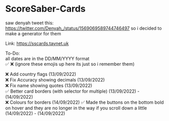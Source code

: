 # ScoreSaber-Cards
saw denyah tweet this: https://twitter.com/Denyah_/status/1569069589744746497
so i decided to make a generator for them

Link: https://sscards.taynet.uk

To-Do:<br>
all dates are in the DD/MM/YYYY format<br>
:white_check_mark: :x: (ignore these emojis up here its just so i remember them)

:x: Add country flags (13/09/2022)<br>
:x: Fix Accuracy showing decimals (13/09/2022)<br>
:x: Fix name showing quotes (13/09/2022)<br>
:white_check_mark: Better card borders (with selector for multiple) (13/09/2022) - (14/09/2022)<br>
:x: Colours for borders (14/09/2022)
:white_check_mark: Made the buttons on the bottom bold on hover and they are no longer in the way if you scroll down a little (14/09/2022) - (14/09/2022)
